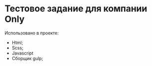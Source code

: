 # Тестовое задание для компании Only

Использовано в проекте:

- Html;
- Scss;
- Javascript
- Сборщик gulp;
